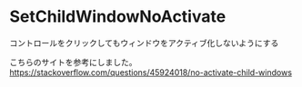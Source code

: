 # SetChildWindowNoActivate
コントロールをクリックしてもウィンドウをアクティブ化しないようにする

こちらのサイトを参考にしました。
https://stackoverflow.com/questions/45924018/no-activate-child-windows
